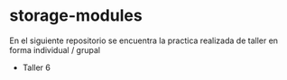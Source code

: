 # storage-modules
En el siguiente repositorio se encuentra la practica realizada de taller en forma individual / grupal

* Taller 6

